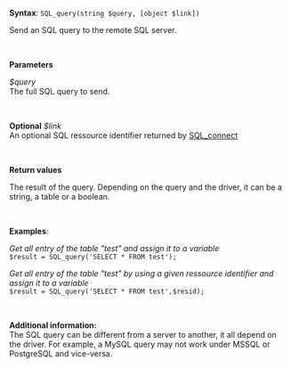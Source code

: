 **Syntax**: `SQL_query(string $query, [object $link])`


Send an SQL query to the remote SQL server.

<br/>

**Parameters**

*$query*
<br/>
   The full SQL query to send.

<br/>

**Optional** *$link*
<br/>
   An optional SQL ressource identifier returned by [SQL_connect](./SQL_connect)

<br/>

**Return values**

The result of the query. Depending on the query and the driver, it can be a string, a table or a boolean.

<br/>

**Examples**:

*Get all entry of the table "test" and assign it to a variable*
<br/>
`$result = SQL_query('SELECT * FROM test');`


*Get all entry of the table "test" by using a given ressource identifier and assign it to a variable*
<br/>
`$result = SQL_query('SELECT * FROM test',$resid);`

<br/>

**Additional information:**<br/>
The SQL query can be different from a server to another, it all depend on the driver. For example, a MySQL query may not work under MSSQL or PostgreSQL and vice-versa.
